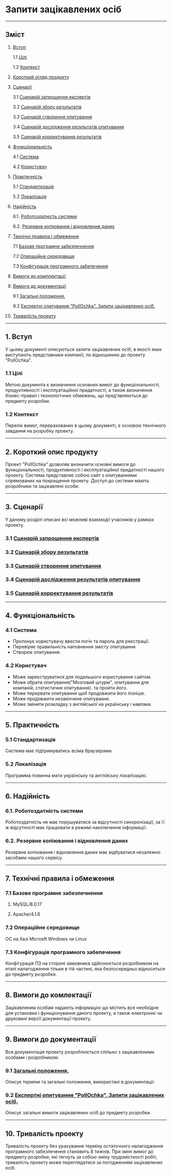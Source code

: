 # Запити зацікавлених осіб
***
## Зміст

1. [Вступ](https://github.com/MkZb/ODB/blob/master/doc/requests.md#1-%D0%B2%D1%81%D1%82%D1%83%D0%BF)

	1.1 [Цілі](https://github.com/MkZb/ODB/blob/master/doc/requests.md#11--%D1%86%D1%96%D0%BB%D1%96)
	
	1.2 [Контекст](https://github.com/MkZb/ODB/blob/master/doc/requests.md#12-%D0%BA%D0%BE%D0%BD%D1%82%D0%B5%D0%BA%D1%81%D1%82)
	
2. [Короткий огляд продукту](https://github.com/MkZb/ODB/blob/master/doc/requests.md#2-%D0%BA%D0%BE%D1%80%D0%BE%D1%82%D0%BA%D0%B8%D0%B9-%D0%BE%D0%BF%D0%B8%D1%81-%D0%BF%D1%80%D0%BE%D0%B4%D1%83%D0%BA%D1%82%D1%83)

3. [Сценарії](https://github.com/MkZb/ODB/blob/master/doc/requests.md#3-%D1%81%D1%86%D0%B5%D0%BD%D0%B0%D1%80%D1%96%D1%97)

	3.1 [Сценарій запрошення експертів](https://github.com/MkZb/ODB/blob/master/doc/requests.md#31-%D1%81%D1%86%D0%B5%D0%BD%D0%B0%D1%80%D1%96%D0%B9-%D0%B7%D0%B0%D0%BF%D1%80%D0%BE%D1%88%D0%B5%D0%BD%D0%BD%D1%8F-%D0%B5%D0%BA%D1%81%D0%BF%D0%B5%D1%80%D1%82%D1%96%D0%B2)
	
	3.2 [Сценарій збору результатів](https://github.com/MkZb/ODB/blob/master/doc/requests.md#32-%D1%81%D1%86%D0%B5%D0%BD%D0%B0%D1%80%D1%96%D0%B9-%D0%B7%D0%B1%D0%BE%D1%80%D1%83-%D1%80%D0%B5%D0%B7%D1%83%D0%BB%D1%8C%D1%82%D0%B0%D1%82%D1%96%D0%B2)
	
	3.3 [Сценарій створення опитування](https://github.com/MkZb/ODB/blob/master/doc/requests.md#33-%D1%81%D1%86%D0%B5%D0%BD%D0%B0%D1%80%D1%96%D0%B9-%D1%81%D1%82%D0%B2%D0%BE%D1%80%D0%B5%D0%BD%D0%BD%D1%8F-%D0%BE%D0%BF%D0%B8%D1%82%D1%83%D0%B2%D0%B0%D0%BD%D0%BD%D1%8F)
	
	3.4 [Сценарій дослідження результатів опитування](https://github.com/MkZb/ODB/blob/master/doc/requests.md#34-%D1%81%D1%86%D0%B5%D0%BD%D0%B0%D1%80%D1%96%D0%B9-%D0%B4%D0%BE%D1%81%D0%BB%D1%96%D0%B4%D0%B6%D0%B5%D0%BD%D0%BD%D1%8F-%D1%80%D0%B5%D0%B7%D1%83%D0%BB%D1%8C%D1%82%D0%B0%D1%82%D1%96%D0%B2-%D0%BE%D0%BF%D0%B8%D1%82%D1%83%D0%B2%D0%B0%D0%BD%D0%BD%D1%8F)
	
	3.5 [Сценарій корректування результатів](https://github.com/MkZb/ODB/blob/master/doc/requests.md#35-%D1%81%D1%86%D0%B5%D0%BD%D0%B0%D1%80%D1%96%D0%B9-%D0%BA%D0%BE%D1%80%D1%80%D0%B5%D0%BA%D1%82%D1%83%D0%B2%D0%B0%D0%BD%D0%BD%D1%8F-%D1%80%D0%B5%D0%B7%D1%83%D0%BB%D1%8C%D1%82%D0%B0%D1%82%D1%96%D0%B2)
	
4. [Функціональність](https://github.com/MkZb/ODB/blob/master/doc/requests.md#4-%D1%84%D1%83%D0%BD%D0%BA%D1%86%D1%96%D0%BE%D0%BD%D0%B0%D0%BB%D1%8C%D0%BD%D1%96%D1%81%D1%82%D1%8C)

	4.1 [Система](https://github.com/MkZb/ODB/blob/master/doc/requests.md#41-%D1%81%D0%B8%D1%81%D1%82%D0%B5%D0%BC%D0%B0)
	
	4.2 [Користувач](https://github.com/MkZb/ODB/blob/master/doc/requests.md#42-%D0%BA%D0%BE%D1%80%D0%B8%D1%81%D1%82%D1%83%D0%B2%D0%B0%D1%87)

5. [Практичність](https://github.com/MkZb/ODB/blob/master/doc/requests.md#5-%D0%BF%D1%80%D0%B0%D0%BA%D1%82%D0%B8%D1%87%D0%BD%D1%96%D1%81%D1%82%D1%8C)

	5.1 [Стандартизація](https://github.com/MkZb/ODB/blob/master/doc/requests.md#51-%D1%81%D1%82%D0%B0%D0%BD%D0%B4%D0%B0%D1%80%D1%82%D0%B8%D0%B7%D0%B0%D1%86%D1%96%D1%8F)
	
	5.2 [Локалізація](https://github.com/MkZb/ODB/blob/master/doc/requests.md#52-%D0%BB%D0%BE%D0%BA%D0%B0%D0%BB%D1%96%D0%B7%D0%B0%D1%86%D1%96%D1%8F)
	
6. [Надійність](https://github.com/MkZb/ODB/blob/master/doc/requests.md#6-%D0%BD%D0%B0%D0%B4%D1%96%D0%B9%D0%BD%D1%96%D1%81%D1%82%D1%8C)

	6.1. [Роботоздатність системи](https://github.com/MkZb/ODB/blob/master/doc/requests.md#61-%D1%80%D0%BE%D0%B1%D0%BE%D1%82%D0%BE%D0%B7%D0%B4%D0%B0%D1%82%D0%BD%D1%96%D1%81%D1%82%D1%8C-%D1%81%D0%B8%D1%81%D1%82%D0%B5%D0%BC%D0%B8)
  
	6.2. [Резервне копіювання і відновлення даних](https://github.com/MkZb/ODB/blob/master/doc/requests.md#62-%D1%80%D0%B5%D0%B7%D0%B5%D1%80%D0%B2%D0%BD%D0%B5-%D0%BA%D0%BE%D0%BF%D1%96%D1%8E%D0%B2%D0%B0%D0%BD%D0%BD%D1%8F-%D1%96-%D0%B2%D1%96%D0%B4%D0%BD%D0%BE%D0%B2%D0%BB%D0%B5%D0%BD%D0%BD%D1%8F-%D0%B4%D0%B0%D0%BD%D0%B8%D1%85)
  
7. [Технічні правила і обмеження](https://github.com/MkZb/ODB/blob/master/doc/requests.md#7-%D1%82%D0%B5%D1%85%D0%BD%D1%96%D1%87%D0%BD%D1%96-%D0%BF%D1%80%D0%B0%D0%B2%D0%B8%D0%BB%D0%B0-%D1%96-%D0%BE%D0%B1%D0%BC%D0%B5%D0%B6%D0%B5%D0%BD%D0%BD%D1%8F)

	7.1 [Базове програмне забезпечнення](https://github.com/MkZb/ODB/blob/master/doc/requests.md#71-%D0%B1%D0%B0%D0%B7%D0%BE%D0%B2%D0%B5-%D0%BF%D1%80%D0%BE%D0%B3%D1%80%D0%B0%D0%BC%D0%BD%D0%B5-%D0%B7%D0%B0%D0%B1%D0%B5%D0%B7%D0%BF%D0%B5%D1%87%D0%BD%D0%B5%D0%BD%D0%BD%D1%8F)
	
	7.2 [Операційне середовище](https://github.com/MkZb/ODB/blob/master/doc/requests.md#72-%D0%BE%D0%BF%D0%B5%D1%80%D0%B0%D1%86%D1%96%D0%B9%D0%BD%D0%B5-%D1%81%D0%B5%D1%80%D0%B5%D0%B4%D0%BE%D0%B2%D0%B8%D1%89%D0%B5)
	
	7.3 [Конфігурація програмного забепечення](https://github.com/MkZb/ODB/blob/master/doc/requests.md#73-%D0%BA%D0%BE%D0%BD%D1%84%D1%96%D0%B3%D1%83%D1%80%D0%B0%D1%86%D1%96%D1%8F-%D0%BF%D1%80%D0%BE%D0%B3%D1%80%D0%B0%D0%BC%D0%BD%D0%BE%D0%B3%D0%BE-%D0%B7%D0%B0%D0%B1%D0%B5%D0%BF%D0%B5%D1%87%D0%B5%D0%BD%D0%BD%D1%8F)

8. [Вимоги до комплектації](https://github.com/MkZb/ODB/blob/master/doc/requests.md#8-%D0%B2%D0%B8%D0%BC%D0%BE%D0%B3%D0%B8-%D0%B4%D0%BE-%D0%BA%D0%BE%D0%BC%D0%BB%D0%B5%D0%BA%D1%82%D0%B0%D1%86%D1%96%D1%97)

9. [Вимоги до документації](https://github.com/MkZb/ODB/blob/master/doc/requests.md#9-%D0%B2%D0%B8%D0%BC%D0%BE%D0%B3%D0%B8-%D0%B4%D0%BE-%D0%B4%D0%BE%D0%BA%D1%83%D0%BC%D0%B5%D0%BD%D1%82%D0%B0%D1%86%D1%96%D1%97)

	9.1 [Загальні положення.](https://github.com/MkZb/ODB/blob/master/doc/requests.md#91-%D0%B7%D0%B0%D0%B3%D0%B0%D0%BB%D1%8C%D0%BD%D1%96-%D0%BF%D0%BE%D0%BB%D0%BE%D0%B6%D0%B5%D0%BD%D0%BD%D1%8F)
	
	9.2 [Експертні опитування "PollOchka". Запити зацікавлених осіб.](https://github.com/MkZb/ODB/blob/master/doc/requests.md#92-%D0%B5%D0%BA%D1%81%D0%BF%D0%B5%D1%80%D1%82%D0%BD%D1%96-%D0%BE%D0%BF%D0%B8%D1%82%D1%83%D0%B2%D0%B0%D0%BD%D0%BD%D1%8F-pollochka-%D0%B7%D0%B0%D0%BF%D0%B8%D1%82%D0%B8-%D0%B7%D0%B0%D1%86%D1%96%D0%BA%D0%B0%D0%B2%D0%BB%D0%B5%D0%BD%D0%B8%D1%85-%D0%BE%D1%81%D1%96%D0%B1)

10. [Тривалість проекту](https://github.com/MkZb/ODB/blob/master/doc/requests.md#10-%D1%82%D1%80%D0%B8%D0%B2%D0%B0%D0%BB%D1%96%D1%81%D1%82%D1%8C-%D0%BF%D1%80%D0%BE%D0%B5%D0%BA%D1%82%D1%83)

***
## 1. Вступ

У цьому документі описуються запити зацікавлених осіб, в якості яких виступають представники компанії, по відношенню до проекту "PollOchka".

### 1.1  Цілі

Метою документа є визначення основних вимог до функціональності, продуктивності і експлуатаційної придатності, а також визначення бізнес-правил і технологічних обмежень, що пред'являються до предмету розробки.

### 1.2 Контекст

Перелік вимог, перерахованих в цьому документі, є основою технічного завдання на розробку проекту.

***
## 2. Короткий опис продукту
Проект "PollOchka" дозволяє визначити основні вимоги до функціональності, продуктивності і експлуатаційної придатності нашого проекту. Система представляє собою сайт з опитуваннями спрямованих на покращення проекту. Доступ до системи мають розробники та зацікавлені особи.

***
## 3. Сценарії

У даному розділі описані всі можливі взаємодії учасників у рамках проекту.

### 3.1 [Сценарій запрошення експертів](https://github.com/MkZb/ODB/blob/master/doc/business-usecases/invite.md)
### 3.2 [Сценарій збору результатів](https://github.com/MkZb/ODB/blob/master/doc/business-usecases/collect.md)
### 3.3 [Сценарій створення опитування](https://github.com/MkZb/ODB/blob/master/doc/business-usecases/createpoll.md)
### 3.4 [Сценарій дослідження результатів опитування](https://github.com/MkZb/ODB/blob/master/doc/business-usecases/analyse.md)
### 3.5 [Сценарій корректування результатів](https://github.com/MkZb/ODB/blob/master/doc/business-usecases/correct.md)

***
## 4. Функціональність

###  4.1 Система
   - Пропонує користувачу ввести логін та пароль для реєстрації.
   - Перевіряє правильність наповнення змісту опитування.
   - Створює опитування.
  
###  4.2 Користувач

   - Може зареєструватися для подальшого користування сайтом.
   - Може обрати опитування("Мозговий штурм", опитування для компаній, статистичне опитування). та пройти його.
   - Може перервати  опитування щоб продовжити його пізніше.
   - Може продовжити незакінчене опитування.
   - Може змінити розкладку з англійської на українську і навпаки.

***
## 5. Практичність

### 5.1 Стандартизація

Cистема має підтримуватись всіма браузерами.

### 5.2 Локалізація

Программа повинна мати українську та англійську локалізацію.
***
## 6. Надійність

### 6.1. Роботоздатність системи
Роботоздатність не має порушуватися за відсутності синхронізації, за її ж відсутності має працювати в режимі накопичення інформації.

### 6.2. Резервне копіювання і відновлення даних
Резервне копіювання і відновлення даних має відбуватися незалежно засобами нашого сервісу.

***
## 7. Технічні правила і обмеження

### 7.1 Базове програмне забезпечнення
  1. MySQL/8.0.17

  2. Apache/4.1.6

### 7.2 Операційне середовище

ОС на базі Microsft Windows чи Linux

### 7.3 Конфігурація програмного забепечення

Конфігурація ПЗ на стороні замовника здійснюється розробником на етапі налагодження тільки в тій частині, яка безпосередньо відноситься до предмету розробки.

***
## 8. Вимоги до комлектації

Зацікавленим особам надають інформацію що містить все необхідне для установки і функціонування даного проекту, а також електронні чи друковані версії документації проекту.

***
## 9. Вимоги до документації
Вся документація проекту розроблюється спільно з зацікавленими особами і розробником.

### 9.1 [Загальні положення.](https://github.com/MkZb/ODB/blob/master/doc/documents.md)
Описує терміни та загальні положення, використані в документації.

### 9.2 [Експертні опитування "PollOchka". Запити зацікавлених осіб.](https://github.com/MkZb/ODB/blob/master/doc/requests.md)
Описує загальні вимоги зацікавлених осіб до предмету розробки.

***
## 10. Тривалість проекту

Тривалість проекту без урахування терміну остаточного налагодження програмного забезпечення становить 8 тижнів.
При зміні вимог до предмету розробки, які тягнуть за собою зміну трудомісткості робіт, тривалість проекту може переглядатися за погодженням зацікавлених осіб.
